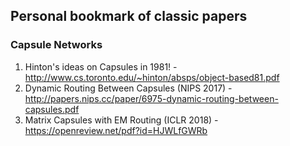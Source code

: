 ## Personal bookmark of classic papers

### Capsule Networks 
1. Hinton's ideas on Capsules in 1981! - http://www.cs.toronto.edu/~hinton/absps/object-based81.pdf 
2. Dynamic Routing Between Capsules (NIPS 2017) - http://papers.nips.cc/paper/6975-dynamic-routing-between-capsules.pdf
3. Matrix Capsules with EM Routing (ICLR 2018) - https://openreview.net/pdf?id=HJWLfGWRb

